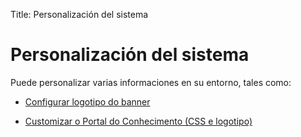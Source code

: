 Title: Personalización del sistema

# Personalización del sistema

Puede personalizar varias informaciones en su entorno, tales como:

- [Configurar logotipo do banner][1]

- [Customizar o Portal do Conhecimento (CSS e logotipo)][2]

[1]:/es-es/4biz-helium/platform-administration/environment-configuration/banner-logo.html
[2]:/es-es/4biz-helium/platform-administration/environment-configuration/knowledge-portal-customize-knowledge-portal.html
